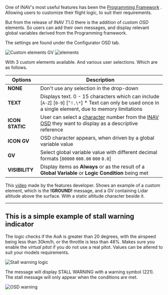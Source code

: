 One of INAV's most useful features has been the [Programming Framework](https://github.com/iNavFlight/inav/blob/master/docs/Programming%20Framework.md) . Allowing users to customize their flight logic, to suit their requirements.

But from the release of INAV 7.1.0 there is the addition of _custom OSD_ elements. So users can add their own messages, and display relevant global variables derived from the Programming framework.

The settings are found under the Configurator OSD tab. 

![Custom elements GV](https://github.com/iNavFlight/inav/assets/47995726/26c8b12d-27da-4a10-9ce7-e8b42289623b)
![elements](https://github.com/iNavFlight/inav/assets/47995726/33bb28e2-d090-4716-b01c-6a0aec59f9eb)

With 3 custom elements available. And various user selections. Which are as follows.

|  Options       |        Description                                                                                            |
| ------------   |  -----------------------------------------------------------------------------------------------------------  |
| **NONE**       | Don't use any selection in the drop-down                                                                     |
| **TEXT**       | Displays text. 0 - 15 characters which can include [`A-Z`] [`0-9`] [`^!.\*`] * Text can only be used once in a single element, due to memory limitations                                           |
| **ICON STATIC**| User can select a [character](https://github.com/iNavFlight/inav-configurator/blob/master/resources/osd/analogue/impact.png) number from the [INAV OSD](https://github.com/iNavFlight/inav-configurator/tree/master/resources/osd/digital/default/36x54) they want to display as a descriptive reference                                                                      |
| **ICON GV**    | OSD character appears, when driven by a global variable value                                                           |                                                              
| **GV**         | Select global variable value with different decimal formats [`00000` `000.00` `000` `0.0`]                                                                                 
| **VISIBILITY** | Display items as **Always** or as the result of a **Global Variable** or **Logic Condition** being met        |

This [video](https://youtu.be/BqkDo-2O7js?si=_vOAHQn2N0MGbKdl&t=81) made by the features developer. Shows an example of a custom element, which is the **!GROUND!** message, and a GV containing Lidar altitude above the surface. With a static altitude character beside it. 



***

## This is a simple example of stall warning indicator

The logic checks if the AoA is greater than 20 degrees, with the airspeed being less than 30km/h, or the throttle is less than 48%. Makes sure you enable the _virtual pitot_ if you do not use a real pitot. Values can be altered to suit your models requirements.


![Stall warning logic](https://github.com/iNavFlight/inav/assets/47995726/7326b09e-83e8-42c3-aba4-3ef2706cb522)


The message will display STALL WARNING with a warning symbol (221). The stall message will only appear when the conditions are met.

![OSD warning](https://github.com/iNavFlight/inav/assets/47995726/1d479cda-6620-4025-9958-fb693149d886)





